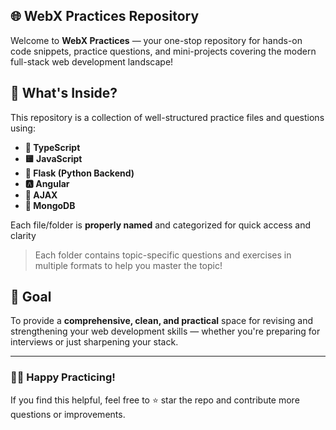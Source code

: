 ## 🌐 WebX Practices Repository

Welcome to **WebX Practices** — your one-stop repository for hands-on code snippets, practice questions, and mini-projects covering the modern full-stack web development landscape!

## 🚀 What's Inside?

This repository is a collection of well-structured practice files and questions using:

- **🔷 TypeScript**
- **🟨 JavaScript**
- **🐍 Flask (Python Backend)**
- **🅰️ Angular**
- **📡 AJAX**
- **🍃 MongoDB**

Each file/folder is **properly named** and categorized for quick access and clarity


> Each folder contains topic-specific questions and exercises in multiple formats to help you master the topic!

## 🎯 Goal

To provide a **comprehensive, clean, and practical** space for revising and strengthening your web development skills — whether you're preparing for interviews or just sharpening your stack.

---

### 👨‍💻 Happy Practicing!  
If you find this helpful, feel free to ⭐️ star the repo and contribute more questions or improvements.


